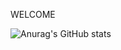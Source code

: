 WELCOME

![Anurag's GitHub stats](https://github-readme-stats.vercel.app/api?username=lucasakuhn&show_icons=true)
